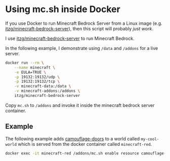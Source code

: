 # Using mc.sh inside Docker

If you use Docker to run Minecraft Bedrock Server from a Linux image (e.g. [itzg/minecraft-bedrock-server](https://github.com/itzg/minecraft-bedrock-server)), then this script will probably *just work*.

I use [itzg/minecraft-bedrock-server](https://github.com/itzg/minecraft-bedrock-server) to run Minecraft Bedrock.

In the following example, I demonstrate using `/data` and `/addons` for a live server.

```bash
docker run --rm \
    --name minecraft \
    -e EULA=TRUE \
    -p 19132:19132/udp \
    -p 19132:19132/tcp \
    -v minecraft-data:/data \
    -v minecraft-addons:/addons \
    itzg/minecraft-bedrock-server
```

Copy `mc.sh` to `/addons` and invoke it inside the minecraft bedrock server container.

## Example

The following example adds [camouflage-doors](https://www.curseforge.com/minecraft-bedrock/addons/camouflage-door-addon) to a world called `my-cool-world` which is served from the docker container called `minecraft-red`.

```bash
docker exec -it minecraft-red /addons/mc.sh enable resource camouflage-doors my-cool-world
```
